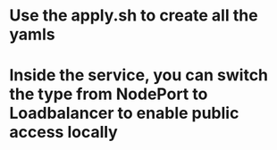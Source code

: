 # Use the apply.sh to create all the yamls
# Inside the service, you can switch the type from NodePort to Loadbalancer to enable public access locally

